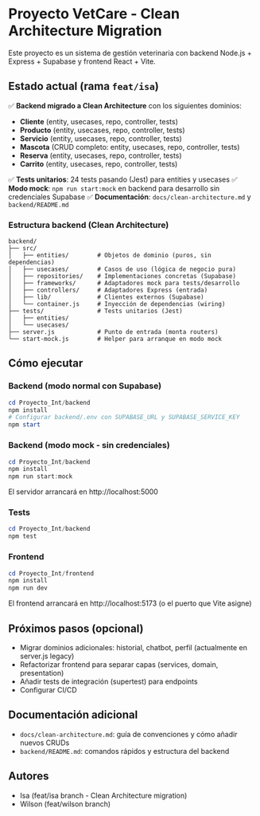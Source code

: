 # Proyecto VetCare - Clean Architecture Migration

Este proyecto es un sistema de gestión veterinaria con backend Node.js + Express + Supabase y frontend React + Vite.

## Estado actual (rama `feat/isa`)

✅ **Backend migrado a Clean Architecture** con los siguientes dominios:
- **Cliente** (entity, usecases, repo, controller, tests)
- **Producto** (entity, usecases, repo, controller, tests)
- **Servicio** (entity, usecases, repo, controller, tests)
- **Mascota** (CRUD completo: entity, usecases, repo, controller, tests)
- **Reserva** (entity, usecases, repo, controller, tests)
- **Carrito** (entity, usecases, repo, controller, tests)

✅ **Tests unitarios**: 24 tests pasando (Jest) para entities y usecases
✅ **Modo mock**: `npm run start:mock` en backend para desarrollo sin credenciales Supabase
✅ **Documentación**: `docs/clean-architecture.md` y `backend/README.md`

### Estructura backend (Clean Architecture)

```
backend/
├── src/
│   ├── entities/        # Objetos de dominio (puros, sin dependencias)
│   ├── usecases/        # Casos de uso (lógica de negocio pura)
│   ├── repositories/    # Implementaciones concretas (Supabase)
│   ├── frameworks/      # Adaptadores mock para tests/desarrollo
│   ├── controllers/     # Adaptadores Express (entrada)
│   ├── lib/             # Clientes externos (Supabase)
│   └── container.js     # Inyección de dependencias (wiring)
├── tests/               # Tests unitarios (Jest)
│   ├── entities/
│   └── usecases/
├── server.js            # Punto de entrada (monta routers)
└── start-mock.js        # Helper para arranque en modo mock
```

## Cómo ejecutar

### Backend (modo normal con Supabase)

```powershell
cd Proyecto_Int/backend
npm install
# Configurar backend/.env con SUPABASE_URL y SUPABASE_SERVICE_KEY
npm start
```

### Backend (modo mock - sin credenciales)

```powershell
cd Proyecto_Int/backend
npm install
npm run start:mock
```

El servidor arrancará en http://localhost:5000

### Tests

```powershell
cd Proyecto_Int/backend
npm test
```

### Frontend

```powershell
cd Proyecto_Int/frontend
npm install
npm run dev
```

El frontend arrancará en http://localhost:5173 (o el puerto que Vite asigne)

## Próximos pasos (opcional)

- Migrar dominios adicionales: historial, chatbot, perfil (actualmente en server.js legacy)
- Refactorizar frontend para separar capas (services, domain, presentation)
- Añadir tests de integración (supertest) para endpoints
- Configurar CI/CD

## Documentación adicional

- `docs/clean-architecture.md`: guía de convenciones y cómo añadir nuevos CRUDs
- `backend/README.md`: comandos rápidos y estructura del backend

## Autores

- Isa (feat/isa branch - Clean Architecture migration)
- Wilson (feat/wilson branch)
